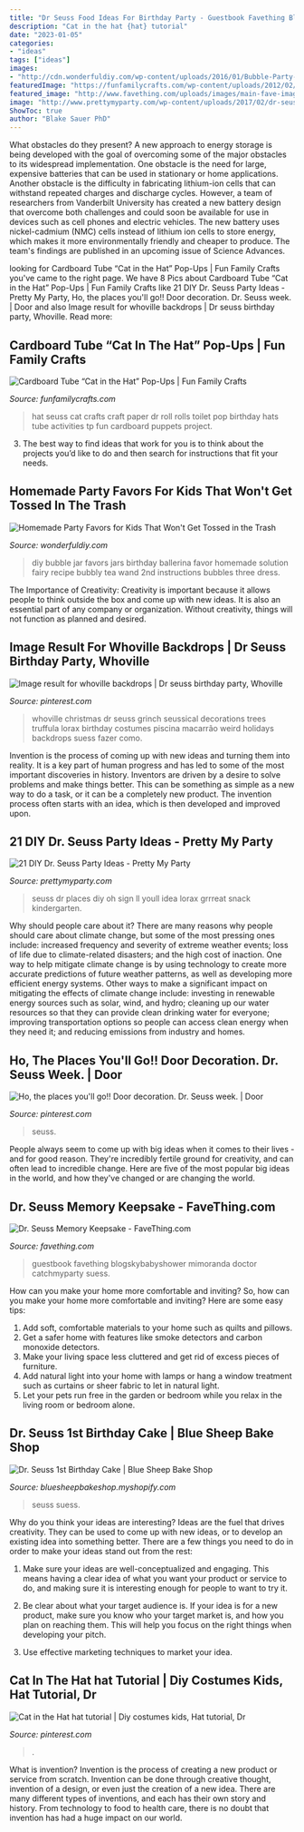 ```yaml
---
title: "Dr Seuss Food Ideas For Birthday Party - Guestbook Favething Blogskybabyshower Mimoranda Doctor Catchmyparty Suess"
description: "Cat in the hat {hat} tutorial"
date: "2023-01-05"
categories:
- "ideas"
tags: ["ideas"]
images:
- "http://cdn.wonderfuldiy.com/wp-content/uploads/2016/01/Bubble-Party-Favor.jpg"
featuredImage: "https://funfamilycrafts.com/wp-content/uploads/2012/02/card-tube-cat-in-hat.jpg"
featured_image: "http://www.favething.com/uploads/images/main-fave-images/main-bef621644a58817f29b895a7d9789bbe6ab4dffe.jpg"
image: "http://www.prettymyparty.com/wp-content/uploads/2017/02/dr-seuss-places-youll-go-sign.jpg"
ShowToc: true
author: "Blake Sauer PhD"
---
```



What obstacles do they present?
A new approach to energy storage is being developed with the goal of overcoming some of the major obstacles to its widespread implementation. One obstacle is the need for large, expensive batteries that can be used in stationary or home applications. Another obstacle is the difficulty in fabricating lithium-ion cells that can withstand repeated charges and discharge cycles. However, a team of researchers from Vanderbilt University has created a new battery design that overcome both challenges and could soon be available for use in devices such as cell phones and electric vehicles. The new battery uses nickel-cadmium (NMC) cells instead of lithium ion cells to store energy, which makes it more environmentally friendly and cheaper to produce. The team's findings are published in an upcoming issue of Science Advances.

	

		
looking for Cardboard Tube “Cat in the Hat” Pop-Ups | Fun Family Crafts you've came to the right page. We have 8 Pics about Cardboard Tube “Cat in the Hat” Pop-Ups | Fun Family Crafts like 21 DIY Dr. Seuss Party Ideas - Pretty My Party, Ho, the places you&#039;ll go!! Door decoration. Dr. Seuss week. | Door and also Image result for whoville backdrops | Dr seuss birthday party, Whoville. Read more:
		
    
## Cardboard Tube “Cat In The Hat” Pop-Ups | Fun Family Crafts

<img loading=lazy src="https://funfamilycrafts.com/wp-content/uploads/2012/02/card-tube-cat-in-hat.jpg" onerror="this.onerror=null;this.src='https://tse2.mm.bing.net/th?id=OIP.W8pkLGkg6S-ILP7UCt2qTwAAAA&amp;pid=15.1';" alt="Cardboard Tube “Cat in the Hat” Pop-Ups | Fun Family Crafts">

_Source: funfamilycrafts.com_

>hat seuss cat crafts craft paper dr roll rolls toilet pop birthday hats tube activities tp fun cardboard puppets project. 

	

3. The best way to find ideas that work for you is to think about the projects you’d like to do and then search for instructions that fit your needs.

    
## Homemade Party Favors For Kids That Won&#039;t Get Tossed In The Trash

<img loading=lazy src="http://cdn.wonderfuldiy.com/wp-content/uploads/2016/01/Bubble-Party-Favor.jpg" onerror="this.onerror=null;this.src='https://tse4.mm.bing.net/th?id=OIP.pMYznqlBmk-ql_F50QoLqgHaK4&amp;pid=15.1';" alt="Homemade Party Favors for Kids That Won&#039;t Get Tossed in the Trash">

_Source: wonderfuldiy.com_

>diy bubble jar favors jars birthday ballerina favor homemade solution fairy recipe bubbly tea wand 2nd instructions bubbles three dress. 

	

The Importance of Creativity:
Creativity is important because it allows people to think outside the box and come up with new ideas. It is also an essential part of any company or organization. Without creativity, things will not function as planned and desired.

    
## Image Result For Whoville Backdrops | Dr Seuss Birthday Party, Whoville

<img loading=lazy src="https://i.pinimg.com/736x/e2/c8/14/e2c814b5944120b2f9539207228ed55d.jpg" onerror="this.onerror=null;this.src='https://tse4.mm.bing.net/th?id=OIP.2VaV180H48x22Evo23qWAAHaJ6&amp;pid=15.1';" alt="Image result for whoville backdrops | Dr seuss birthday party, Whoville">

_Source: pinterest.com_

>whoville christmas dr seuss grinch seussical decorations trees truffula lorax birthday costumes piscina macarrão weird holidays backdrops suess fazer como. 

	

Invention is the process of coming up with new ideas and turning them into reality. It is a key part of human progress and has led to some of the most important discoveries in history. Inventors are driven by a desire to solve problems and make things better. This can be something as simple as a new way to do a task, or it can be a completely new product. The invention process often starts with an idea, which is then developed and improved upon.

    
## 21 DIY Dr. Seuss Party Ideas - Pretty My Party

<img loading=lazy src="http://www.prettymyparty.com/wp-content/uploads/2017/02/dr-seuss-places-youll-go-sign.jpg" onerror="this.onerror=null;this.src='https://tse3.mm.bing.net/th?id=OIP.tXhWsh4oOE_3FnM2rwURvQHaJ3&amp;pid=15.1';" alt="21 DIY Dr. Seuss Party Ideas - Pretty My Party">

_Source: prettymyparty.com_

>seuss dr places diy oh sign ll youll idea lorax grrreat snack kindergarten. 

	

Why should people care about it?
There are many reasons why people should care about climate change, but some of the most pressing ones include: increased frequency and severity of extreme weather events; loss of life due to climate-related disasters; and the high cost of inaction.
One way to help mitigate climate change is by using technology to create more accurate predictions of future weather patterns, as well as developing more efficient energy systems. Other ways to make a significant impact on mitigating the effects of climate change include: investing in renewable energy sources such as solar, wind, and hydro; cleaning up our water resources so that they can provide clean drinking water for everyone; improving transportation options so people can access clean energy when they need it; and reducing emissions from industry and homes.

    
## Ho, The Places You&#039;ll Go!! Door Decoration. Dr. Seuss Week. | Door

<img loading=lazy src="https://i.pinimg.com/736x/44/1a/23/441a23ed73f2a71212d79c412e84030f.jpg" onerror="this.onerror=null;this.src='https://tse3.mm.bing.net/th?id=OIP.gVCCcUaVzoPNo48Ql7q4KwHaNK&amp;pid=15.1';" alt="Ho, the places you&#039;ll go!! Door decoration. Dr. Seuss week. | Door">

_Source: pinterest.com_

>seuss. 

	

People always seem to come up with big ideas when it comes to their lives - and for good reason. They're incredibly fertile ground for creativity, and can often lead to incredible change. Here are five of the most popular big ideas in the world, and how they've changed or are changing the world.

    
## Dr. Seuss Memory Keepsake - FaveThing.com

<img loading=lazy src="http://www.favething.com/uploads/images/main-fave-images/main-bef621644a58817f29b895a7d9789bbe6ab4dffe.jpg" onerror="this.onerror=null;this.src='https://tse2.mm.bing.net/th?id=OIP.GEJpHnrPe4NnRPlKVKE8ngHaJ4&amp;pid=15.1';" alt="Dr. Seuss Memory Keepsake - FaveThing.com">

_Source: favething.com_

>guestbook favething blogskybabyshower mimoranda doctor catchmyparty suess. 

	

How can you make your home more comfortable and inviting?
So, how can you make your home more comfortable and inviting? Here are some easy tips: 
1. Add soft, comfortable materials to your home such as quilts and pillows. 
2. Get a safer home with features like smoke detectors and carbon monoxide detectors. 
3. Make your living space less cluttered and get rid of excess pieces of furniture. 
4. Add natural light into your home with lamps or hang a window treatment such as curtains or sheer fabric to let in natural light. 
5. Let your pets run free in the garden or bedroom while you relax in the living room or bedroom alone.

    
## Dr. Seuss 1st Birthday Cake | Blue Sheep Bake Shop

<img loading=lazy src="http://cdn.shopify.com/s/files/1/0062/8012/products/drsuesswithlorax.jpg?v=1362929470" onerror="this.onerror=null;this.src='https://tse1.mm.bing.net/th?id=OIP.QtK-qSgrMSIB-VmkbD1VJgHaHa&amp;pid=15.1';" alt="Dr. Seuss 1st Birthday Cake | Blue Sheep Bake Shop">

_Source: bluesheepbakeshop.myshopify.com_

>seuss suess. 

	

Why do you think your ideas are interesting?
Ideas are the fuel that drives creativity. They can be used to come up with new ideas, or to develop an existing idea into something better. There are a few things you need to do in order to make your ideas stand out from the rest:
1. Make sure your ideas are well-conceptualized and engaging. This means having a clear idea of what you want your product or service to do, and making sure it is interesting enough for people to want to try it.

2. Be clear about what your target audience is. If your idea is for a new product, make sure you know who your target market is, and how you plan on reaching them. This will help you focus on the right things when developing your pitch.

3. Use effective marketing techniques to market your idea.

    
## Cat In The Hat hat Tutorial | Diy Costumes Kids, Hat Tutorial, Dr

<img loading=lazy src="https://i.pinimg.com/736x/9c/4d/e0/9c4de02c93e24de4a156589d9fa3fd20.jpg" onerror="this.onerror=null;this.src='https://tse4.mm.bing.net/th?id=OIP.iQ7xgRnKHKBNpaiLJXq4FgHaLK&amp;pid=15.1';" alt="Cat in the Hat hat tutorial | Diy costumes kids, Hat tutorial, Dr">

_Source: pinterest.com_

>. 

	

What is invention?
Invention is the process of creating a new product or service from scratch. Invention can be done through creative thought, invention of a design, or even just the creation of a new idea. There are many different types of inventions, and each has their own story and history. From technology to food to health care, there is no doubt that invention has had a huge impact on our world.

